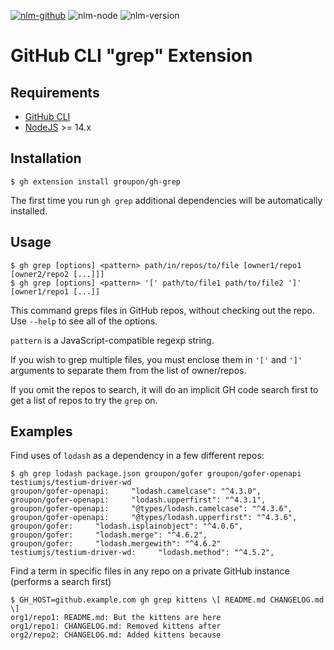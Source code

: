 [![nlm-github](https://img.shields.io/badge/github-groupon%2Fgh--grep%2Fissues-F4D03F?logo=github&logoColor=white)](https://github.com/groupon/gh-grep/issues)
![nlm-node](https://img.shields.io/badge/node-%3E%3D14-blue?logo=node.js&logoColor=white)
![nlm-version](https://img.shields.io/badge/version-1.0.0-blue?logo=version&logoColor=white)
# GitHub CLI "grep" Extension

## Requirements

* [GitHub CLI](https://cli.github.com/)
* [NodeJS](https://nodejs.org/) >= 14.x

## Installation

```
$ gh extension install groupon/gh-grep
```

The first time you run `gh grep` additional dependencies will be automatically
installed.

## Usage

```
$ gh grep [options] <pattern> path/in/repos/to/file [owner1/repo1 [owner2/repo2 [...]]]
$ gh grep [options] <pattern> '[' path/to/file1 path/to/file2 ']' [owner1/repo1 [...]]
```

This command greps files in GitHub repos, without checking out the repo.
Use `--help` to see all of the options.

`pattern` is a JavaScript-compatible regexp string.

If you wish to grep multiple files, you must enclose them in `'['` and `']'`
arguments to separate them from the list of owner/repos.

If you omit the repos to search, it will do an implicit GH code search first
to get a list of repos to try the `grep` on.

## Examples

Find uses of `lodash` as a dependency in a few different repos:

```
$ gh grep lodash package.json groupon/gofer groupon/gofer-openapi testiumjs/testium-driver-wd
groupon/gofer-openapi:     "lodash.camelcase": "^4.3.0",
groupon/gofer-openapi:     "lodash.upperfirst": "^4.3.1",
groupon/gofer-openapi:     "@types/lodash.camelcase": "^4.3.6",
groupon/gofer-openapi:     "@types/lodash.upperfirst": "^4.3.6",
groupon/gofer:     "lodash.isplainobject": "^4.0.6",
groupon/gofer:     "lodash.merge": "^4.6.2",
groupon/gofer:     "lodash.mergewith": "^4.6.2"
testiumjs/testium-driver-wd:     "lodash.method": "^4.5.2",
```

Find a term in specific files in any repo on a private GitHub instance
(performs a search first)

```
$ GH_HOST=github.example.com gh grep kittens \[ README.md CHANGELOG.md \]
org1/repo1: README.md: But the kittens are here
org1/repo1: CHANGELOG.md: Removed kittens after
org2/repo2: CHANGELOG.md: Added kittens because
```